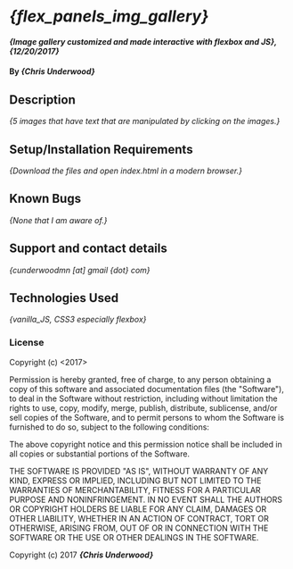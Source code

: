 # _{flex_panels_img_gallery}_

#### _{Image gallery customized and made interactive with flexbox and JS}, {12/20/2017}_

#### By _**{Chris Underwood}**_

## Description

_{5 images that have text that are manipulated by clicking on the images.}_

## Setup/Installation Requirements


_{Download the files and open index.html in a modern browser.}_

## Known Bugs

_{None that I am aware of.}_

## Support and contact details

_{cunderwoodmn [at] gmail {dot} com}_

## Technologies Used

_{vanilla_JS, CSS3 especially flexbox}_

### License

Copyright (c) <2017> <Chris Underwood>

Permission is hereby granted, free of charge, to any person obtaining a copy of this software and associated documentation files (the "Software"), to deal in the Software without restriction, including without limitation the rights to use, copy, modify, merge, publish, distribute, sublicense, and/or sell copies of the Software, and to permit persons to whom the Software is furnished to do so, subject to the following conditions:

The above copyright notice and this permission notice shall be included in all copies or substantial portions of the Software.

THE SOFTWARE IS PROVIDED "AS IS", WITHOUT WARRANTY OF ANY KIND, EXPRESS OR IMPLIED, INCLUDING BUT NOT LIMITED TO THE WARRANTIES OF MERCHANTABILITY, FITNESS FOR A PARTICULAR PURPOSE AND NONINFRINGEMENT. IN NO EVENT SHALL THE AUTHORS OR COPYRIGHT HOLDERS BE LIABLE FOR ANY CLAIM, DAMAGES OR OTHER LIABILITY, WHETHER IN AN ACTION OF CONTRACT, TORT OR OTHERWISE, ARISING FROM, OUT OF OR IN CONNECTION WITH THE SOFTWARE OR THE USE OR OTHER DEALINGS IN THE SOFTWARE.

Copyright (c) 2017 **_{Chris Underwood}_**
